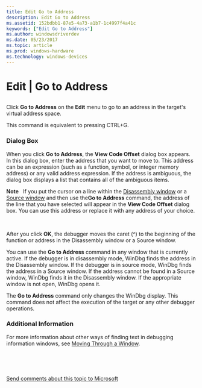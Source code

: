 ```yaml
---
title: Edit Go to Address
description: Edit Go to Address
ms.assetid: 152bdbb1-87e5-4a73-a1b7-1c4997f4a41c
keywords: ["Edit Go to Address"]
ms.author: windowsdriverdev
ms.date: 05/23/2017
ms.topic: article
ms.prod: windows-hardware
ms.technology: windows-devices
---
```


# Edit | Go to Address


## <span id="ddk_edit_go_to_address_dbg"></span><span id="DDK_EDIT_GO_TO_ADDRESS_DBG"></span>


Click **Go to Address** on the **Edit** menu to go to an address in the target's virtual address space.

This command is equivalent to pressing CTRL+G.

### <span id="dialog_box"></span><span id="DIALOG_BOX"></span>Dialog Box

When you click **Go to Address**, the **View Code Offset** dialog box appears. In this dialog box, enter the address that you want to move to. This address can be an expression (such as a function, symbol, or integer memory address) or any valid address expression. If the address is ambiguous, the dialog box displays a list that contains all of the ambiguous items.

**Note**   If you put the cursor on a line within the [Disassembly window](disassembly-window.md) or a [Source window](source-window.md) and then use the**Go to Address** command, the address of the line that you have selected will appear in the **View Code Offset** dialog box. You can use this address or replace it with any address of your choice.

 

After you click **OK**, the debugger moves the caret (^) to the beginning of the function or address in the Disassembly window or a Source window.

You can use the **Go to Address** command in any window that is currently active. If the debugger is in disassembly mode, WinDbg finds the address in the Disassembly window. If the debugger is in source mode, WinDbg finds the address in a Source window. If the address cannot be found in a Source window, WinDbg finds it in the Disassembly window. If the appropriate window is not open, WinDbg opens it.

The **Go to Address** command only changes the WinDbg display. This command does not affect the execution of the target or any other debugger operations.

### <span id="additional_information"></span><span id="ADDITIONAL_INFORMATION"></span>Additional Information

For more information about other ways of finding text in debugging information windows, see [Moving Through a Window](moving-through-a-window.md).

 

 

[Send comments about this topic to Microsoft](mailto:wsddocfb@microsoft.com?subject=Documentation%20feedback%20[debugger\debugger]:%20Edit%20|%20Go%20to%20Address%20%20RELEASE:%20%285/15/2017%29&body=%0A%0APRIVACY%20STATEMENT%0A%0AWe%20use%20your%20feedback%20to%20improve%20the%20documentation.%20We%20don't%20use%20your%20email%20address%20for%20any%20other%20purpose,%20and%20we'll%20remove%20your%20email%20address%20from%20our%20system%20after%20the%20issue%20that%20you're%20reporting%20is%20fixed.%20While%20we're%20working%20to%20fix%20this%20issue,%20we%20might%20send%20you%20an%20email%20message%20to%20ask%20for%20more%20info.%20Later,%20we%20might%20also%20send%20you%20an%20email%20message%20to%20let%20you%20know%20that%20we've%20addressed%20your%20feedback.%0A%0AFor%20more%20info%20about%20Microsoft's%20privacy%20policy,%20see%20http://privacy.microsoft.com/default.aspx. "Send comments about this topic to Microsoft")




